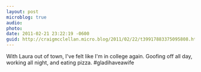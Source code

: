 ```yaml
---
layout: post
microblog: true
audio: 
photo: 
date: 2011-02-21 23:22:19 -0600
guid: http://craigmcclellan.micro.blog/2011/02/22/t39917883375095808.html
---
```

With Laura out of town, I've felt like I'm in college again. Goofing off all day, working all night, and eating pizza. #gladihaveawife
